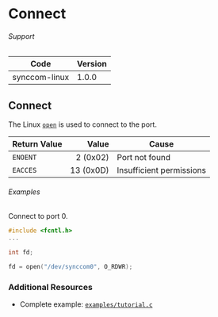 # Connect

###### Support
| Code | Version |
| ---- | ------- |
| synccom-linux | 1.0.0 |


## Connect
The Linux [`open`](http://linux.die.net/man/3/open) is used to connect to the port.

| Return Value | Value | Cause |
| ------------ | -----:| ----- |
| `ENOENT` | 2 (0x02) | Port not found |
| `EACCES` | 13 (0x0D) | Insufficient permissions |

###### Examples
Connect to port 0.
```c
#include <fcntl.h>
...

int fd;

fd = open("/dev/synccom0", O_RDWR);
```


### Additional Resources
- Complete example: [`examples/tutorial.c`](../examples/tutorial.c)
